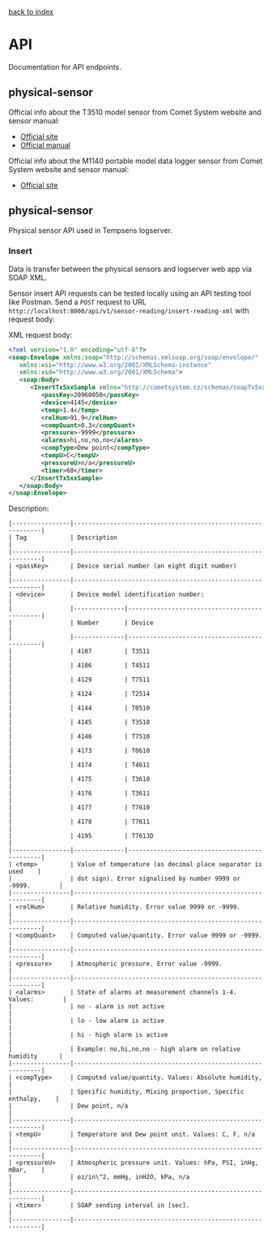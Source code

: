 [back to index](../README.md)

# API
Documentation for API endpoints.

## physical-sensor
Official info about the T3510 model sensor from Comet System website and sensor manual:
* [Official site](https://www.cometsystem.com/products/web-sensor-remote-thermometer-hygrometer-with-ethernet-interface/reg-t3510)
* [Official manual](./web-sensor-tx5xx-docs-v28.pdf)

Official info about the M1140 portable model data logger sensor from Comet System website and sensor manual:
* [Official site](https://www.cometsystem.com/products/data-loggers/reg-m1140)

## physical-sensor
Physical sensor API used in Tempsens logserver.

### Insert
Data is transfer between the physical sensors and logserver web app via SOAP XML.

Sensor insert API requests can be tested locally using an API testing tool like Postman. Send a `POST` request to URL `http://localhost:8000/api/v1/sensor-reading/insert-reading-xml` with request body:

XML request body:
```xml
<?xml version="1.0" encoding="utf-8"?>
<soap:Envelope xmlns:soap="http://schemas.xmlsoap.org/soap/envelope/"
   xmlns:xsi="http://www.w3.org/2001/XMLSchema-instance"
   xmlns:xsd="http://www.w3.org/2001/XMLSchema">
   <soap:Body>
      <InsertTx5xxSample xmlns="http://cometsystem.cz/schemas/soapTx5xx_v2.xsd">
         <passKey>20960050</passKey>
         <device>4145</device>
         <temp>1.4</temp>
         <relHum>91.9</relHum>
         <compQuant>0.3</compQuant>
         <pressure>-9999</pressure>
         <alarms>hi,no,no,no</alarms>
         <compType>Dew point</compType>
         <tempU>C</tempU>
         <pressureU>n/a</pressureU>
         <timer>60</timer>
      </InsertTx5xxSample>
   </soap:Body>
</soap:Envelope>
```

Description:
```
|----------------|-------------------------------------------------------------|
| Tag            | Description                                                 |
|----------------|-------------------------------------------------------------|
| <passKey>      | Device serial number (an eight digit number)                |
|----------------|-------------------------------------------------------------|
| <device>       | Device model identification number:                         |
|                |--------------|----------------------------------------------|
|                | Number       | Device                                       |
|                |--------------|----------------------------------------------|
|                | 4107         | T3511                                        |
|                | 4106         | T4511                                        |
|                | 4129         | T7511                                        |
|                | 4124         | T2514                                        |
|                | 4144         | T0510                                        |
|                | 4145         | T3510                                        |
|                | 4146         | T7510                                        |
|                | 4173         | T0610                                        |
|                | 4174         | T4611                                        |
|                | 4175         | T3610                                        |
|                | 4176         | T3611                                        |
|                | 4177         | T7610                                        |
|                | 4178         | T7611                                        |
|                | 4195         | T7613D                                       |
|----------------|--------------|----------------------------------------------|
| <temp>         | Value of temperature (as decimal place separator is used    |
|                | dot sign). Error signalised by number 9999 or -9999.        |
|----------------|-------------------------------------------------------------|
| <relHum>       | Relative humidity. Error value 9999 or -9999.               |
|----------------|-------------------------------------------------------------|
| <compQuant>    | Computed value/quantity. Error value 9999 or -9999.         |
|----------------|-------------------------------------------------------------|
| <pressure>     | Atmospheric pressure. Error value -9999.                    |
|----------------|-------------------------------------------------------------|
| <alarms>       | State of alarms at measurement channels 1-4. Values:        |
|                | no - alarm is not active                                    |
|                | lo - low alarm is active                                    |
|                | hi - high alarm is active                                   |
|                | Example: no,hi,no,no - high alarm on relative humidity      |
|----------------|-------------------------------------------------------------|
| <compType>     | Computed value/quantity. Values: Absolute humidity,         |
|                | Specific humidity, Mixing proportion, Specific enthalpy,    |
|                | Dew point, n/a                                              |
|----------------|-------------------------------------------------------------|
| <tempU>        | Temperature and Dew point unit. Values: C, F, n/a           |
|----------------|-------------------------------------------------------------|
| <pressureU>    | Atmospheric pressure unit. Values: hPa, PSI, inHg, mBar,    |
|                | oz/in\^2, mmHg, inH2O, kPa, n/a                             |
|----------------|-------------------------------------------------------------|
| <timer>        | SOAP sending interval in [sec].                             |
|----------------|-------------------------------------------------------------|
```


